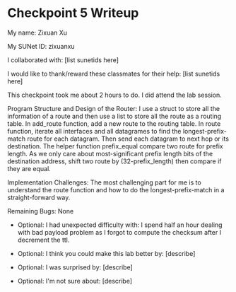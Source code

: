 Checkpoint 5 Writeup
====================

My name: Zixuan Xu

My SUNet ID: zixuanxu

I collaborated with: [list sunetids here]

I would like to thank/reward these classmates for their help: [list sunetids here]

This checkpoint took me about 2 hours to do. I did attend the lab session.

Program Structure and Design of the Router:
I use a struct to store all the information of a route and then use a list to store all the route as a routing table. In add_route function, add a new route to the routing table. In route function, iterate all interfaces and all datagrames to find the longest-prefix-match route for each datagram. Then send each datagram to next hop or its destination. The helper function prefix_equal compare two route for prefix length. As we only care about most-significant prefix length bits of the destination address, shift two route by (32-prefix_length) then compare if they are equal. 

Implementation Challenges:
The most challenging part for me is to understand the route function and how to do the longest-prefix-match in a straight-forward way.

Remaining Bugs:
None

- Optional: I had unexpected difficulty with: I spend half an hour dealing with bad payload problem as I forgot to compute the checksum after I decrement the ttl. 

- Optional: I think you could make this lab better by: [describe]

- Optional: I was surprised by: [describe]

- Optional: I'm not sure about: [describe]
